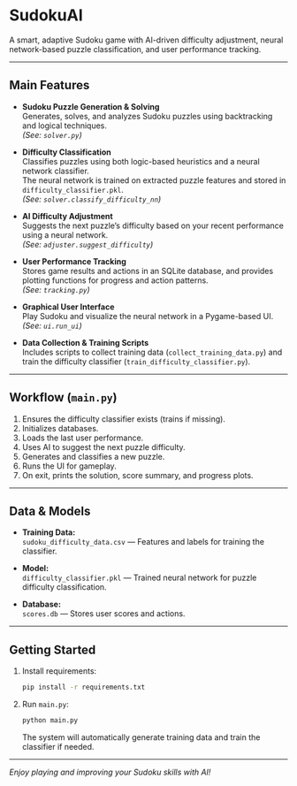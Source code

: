 # SudokuAI

A smart, adaptive Sudoku game with AI-driven difficulty adjustment, neural network-based puzzle classification, and user performance tracking.

---

## Main Features

- **Sudoku Puzzle Generation & Solving**  
  Generates, solves, and analyzes Sudoku puzzles using backtracking and logical techniques.  
  *(See: `solver.py`)*

- **Difficulty Classification**  
  Classifies puzzles using both logic-based heuristics and a neural network classifier.  
  The neural network is trained on extracted puzzle features and stored in `difficulty_classifier.pkl`.  
  *(See: `solver.classify_difficulty_nn`)*

- **AI Difficulty Adjustment**  
  Suggests the next puzzle’s difficulty based on your recent performance using a neural network.  
  *(See: `adjuster.suggest_difficulty`)*

- **User Performance Tracking**  
  Stores game results and actions in an SQLite database, and provides plotting functions for progress and action patterns.  
  *(See: `tracking.py`)*

- **Graphical User Interface**  
  Play Sudoku and visualize the neural network in a Pygame-based UI.  
  *(See: `ui.run_ui`)*

- **Data Collection & Training Scripts**  
  Includes scripts to collect training data (`collect_training_data.py`) and train the difficulty classifier (`train_difficulty_classifier.py`).

---

## Workflow (`main.py`)

1. Ensures the difficulty classifier exists (trains if missing).
2. Initializes databases.
3. Loads the last user performance.
4. Uses AI to suggest the next puzzle difficulty.
5. Generates and classifies a new puzzle.
6. Runs the UI for gameplay.
7. On exit, prints the solution, score summary, and progress plots.

---

## Data & Models

- **Training Data:**  
  `sudoku_difficulty_data.csv` — Features and labels for training the classifier.

- **Model:**  
  `difficulty_classifier.pkl` — Trained neural network for puzzle difficulty classification.

- **Database:**  
  `scores.db` — Stores user scores and actions.

---

## Getting Started

1. Install requirements:
    ```sh
    pip install -r requirements.txt
    ```
2. Run `main.py`:
    ```sh
    python main.py
    ```
   The system will automatically generate training data and train the classifier if needed.

---

*Enjoy playing and improving your Sudoku skills with AI!*
